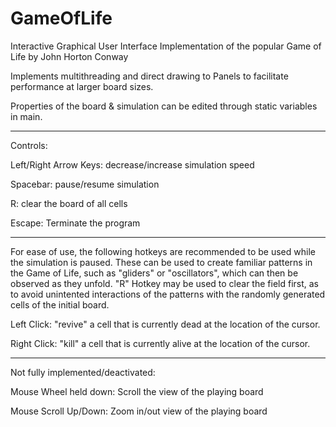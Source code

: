 # GameOfLife
Interactive Graphical User Interface Implementation of the popular Game of Life by John Horton Conway

Implements multithreading and direct drawing to Panels to facilitate performance at larger board sizes.

Properties of the board & simulation can be edited through static variables in main.

-------------------------------------------------------------------------------------------------------------

Controls:

Left/Right Arrow Keys: decrease/increase simulation speed

Spacebar: pause/resume simulation

R: clear the board of all cells

Escape: Terminate the program

-------------------------------------------------------------------------------------------------------------

For ease of use, the following hotkeys are recommended to be used while the simulation is paused.
These can be used to create familiar patterns in the Game of Life, such as "gliders" or "oscillators",
which can then be observed as they unfold. "R" Hotkey may be used to clear the field first, as to avoid
unintented interactions of the patterns with the randomly generated cells of the initial board.

Left Click: "revive" a cell that is currently dead at the location of the cursor.

Right Click: "kill" a cell that is currently alive at the location of the cursor.

-------------------------------------------------------------------------------------------------------------

Not fully implemented/deactivated:

Mouse Wheel held down: Scroll the view of the playing board

Mouse Scroll Up/Down: Zoom in/out view of the playing board  



